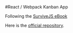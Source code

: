 #React / Webpack Kanban App

Following the [SurviveJS eBook](http://survivejs.com/webpack_react/introduction/)

Here is the [official repository](https://github.com/survivejs/webpack_react).
